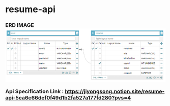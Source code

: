 # resume-api

<h3>ERD IMAGE
<img src ="ERD.png">

Api Specification Link : https://jiyongsong.notion.site/resume-api-5ea6c66def0f49d1b2fa527a177fd280?pvs=4